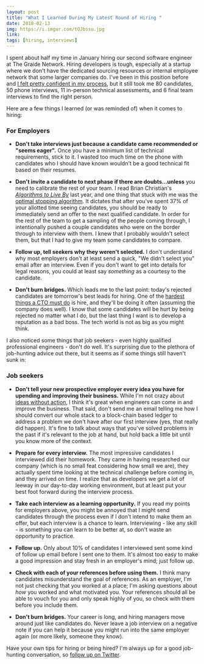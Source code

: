 ```yaml
---
layout: post
title: "What I Learned During My Latest Round of Hiring "
date: 2018-02-13
img: https://i.imgur.com/tOJbssu.jpg
link: 
tags: [hiring, interviews]
---
```

I spent about half my time in January hiring our second software engineer at The Graide Network. Hiring developers is tough, especially at a startup where we don't have the dedicated sourcing resources or internal employee network that some larger companies do. I've been in this position before and [I felt pretty confident in my process](https://www.karllhughes.com/posts/rethinking-hiring), but it still took me 80 candidates, 50 phone interviews, 11 in-person technical assessments, and 6 final team interviews to find the right person.

Here are a few things I learned (or was reminded of) when it comes to hiring:

### For Employers

- **Don't take interviews just because a candidate came recommended or "seems eager".** Once you have a minimum list of technical requirements, stick to it. I wasted too much time on the phone with candidates who I should have known wouldn't be a good technical fit based on their resumes.

- **Don't invite a candidate to next phase if there are doubts...unless** you need to calibrate the rest of your team. I read Brian Christian's [_Algorithms to Live By_](http://amzn.to/2BrrsRE) last year, and one thing that stuck with me was the [optimal stopping algorithm](http://www.broyhillasset.com/2017/09/11/algorithms-live-part-2-optimal-stopping/). It dictates that after you've spent 37% of your allotted time seeing candidates, you should be ready to immediately send an offer to the next qualified candidate. In order for the rest of the team to get a sampling of the people coming through, I intentionally pushed a couple candidates who were on the border through to interview with them. I knew that I probably wouldn't select them, but that I had to give my team some candidates to compare.

- **Follow up, tell seekers why they weren't selected.** I don't understand why most employers don't at least send a quick, "We didn't select you" email after an interview. Even if you don't want to get into details for legal reasons, you could at least say _something_ as a courtesy to the candidate.

- **Don't burn bridges.** Which leads me to the last point: today's rejected candidates are tomorrow's best leads for hiring. One of the [hardest things a CTO must do](https://www.karllhughes.com/posts/roles-of-startup-cto) is hire, and they'll be doing it often (assuming the company does well). I know that some candidates will be hurt by being rejected no matter what I do, but the last thing I want is to develop a reputation as a bad boss. The tech world is not as big as you might think.

I also noticed some things that job seekers - even highly qualified professional engineers - don't do well. It's surprising due to the plethora of job-hunting advice out there, but it seems as if some things still haven't sunk in:

### Job seekers

- **Don't tell your new prospective employer every idea you have for upending and improving their business.** While I'm not crazy about [ideas without action](https://www.karllhughes.com/posts/everybodys-got-an-idea-ideas-suck-action-doesnt), I think it's great when engineers can come in and improve the business. That said, don't send me an email telling me how I should convert our whole stack to a block-chain based ledger to address a problem we don't have after our first interview (yes, that really did happen). It's fine to talk about ways that you've solved problems in the past if it's relevant to the job at hand, but hold back a little bit until you know more of the context.

- **Prepare for every interview.** The most impressive candidates I interviewed did their homework. They came in having researched our company (which is no small feat considering how small we are), they actually spent time looking at the technical challenge before coming in, and they arrived on time. I realize that as developers we get a lot of leeway in our day-to-day working environment, but at least put your best foot forward during the interview process.

- **Take each interview as a learning opportunity.** If you read my points for employers above, you might be annoyed that I might send candidates through the process even if I don't intend to make them an offer, but each interview is a chance to learn. Interviewing - like any skill - is something you can learn to be better at, so don't waste an opportunity to practice.

- **Follow up.** Only about 10% of candidates I interviewed sent some kind of follow up email before I sent one to them. It's almost too easy to make a good impression and stay fresh in an employer's mind; just follow up.

- **Check with each of your references before using them.** I think many candidates misunderstand the goal of references. As an employer, I'm not just checking that you worked at a place; I'm asking questions about _how_ you worked and what motivated you. Your references should all be able to vouch for you and only speak highly of you, so check with them before you include them.

- **Don't burn bridges.** Your career is long, and hiring managers move around just like candidates do. Never leave a job interview on a negative note if you can help it because you might run into the same employer again (or more likely, someone they know).

Have your own tips for hiring or being hired? I'm always up for a good job-hunting conversation, so [follow up on Twitter](https://twitter.com/karllhughes).

